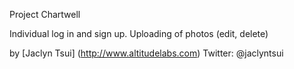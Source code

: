 Project Chartwell

Individual log in and sign up.
Uploading of photos (edit, delete)

by [Jaclyn Tsui] (http://www.altitudelabs.com)
Twitter: @jaclyntsui


